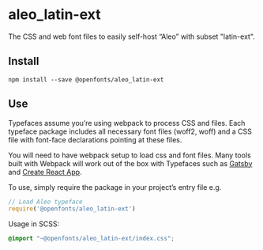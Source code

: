 
# aleo_latin-ext

The CSS and web font files to easily self-host “Aleo” with subset "latin-ext".

## Install

`npm install --save @openfonts/aleo_latin-ext`

## Use

Typefaces assume you’re using webpack to process CSS and files. Each typeface
package includes all necessary font files (woff2, woff) and a CSS file with
font-face declarations pointing at these files.

You will need to have webpack setup to load css and font files. Many tools built
with Webpack will work out of the box with Typefaces such as [Gatsby](https://github.com/gatsbyjs/gatsby)
and [Create React App](https://github.com/facebookincubator/create-react-app).

To use, simply require the package in your project’s entry file e.g.

```javascript
// Load Aleo typeface
require('@openfonts/aleo_latin-ext')
```

Usage in SCSS:
```scss
@import "~@openfonts/aleo_latin-ext/index.css";
```
